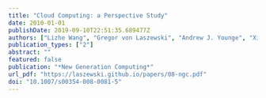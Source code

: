 ```yaml
---
title: "Cloud Computing: a Perspective Study"
date: 2010-01-01
publishDate: 2019-09-10T22:51:35.689477Z
authors: ["Lizhe Wang", "Gregor von Laszewski", "Andrew J. Younge", "Xi He", "Marcel Kunze", "Jie Tao", "Cheng Fu"]
publication_types: ["2"]
abstract: ""
featured: false
publication: "*New Generation Computing*"
url_pdf: "https://laszewski.github.io/papers/08-ngc.pdf"
doi: "10.1007/s00354-008-0081-5"
---
```


